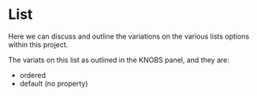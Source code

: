 # List 

Here we can discuss and outline the variations on the various lists options within this project.

The variats on this list as outlined in the KNOBS panel, and they are:

- ordered
- default (no property)

